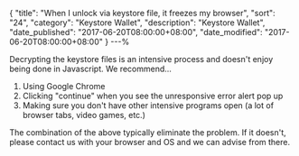 {
 "title": "When I unlock via keystore file, it freezes my browser",
 "sort": "24",
 "category": "Keystore Wallet",
 "description": "Keystore Wallet",
 "date_published": "2017-06-20T08:00:00+08:00",
 "date_modified": "2017-06-20T08:00:00+08:00"
}
---%


Decrypting the keystore files is an intensive process and doesn't enjoy being done in Javascript. We recommend...

1.  Using Google Chrome
2.  Clicking "continue" when you see the unresponsive error alert pop up
3.  Making sure you don't have other intensive programs open (a lot of browser tabs, video games, etc.)

The combination of the above typically eliminate the problem. If it doesn't, please contact us with your browser and OS and we can advise from there.
